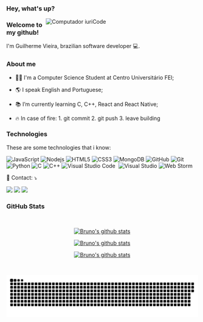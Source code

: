 ### Hey, what's up? 

<img src="https://raw.githubusercontent.com/MicaelliMedeiros/micaellimedeiros/master/image/computer-illustration.png" min-width="400px" max-width="400px" width="400px" align="right" alt="Computador iuriCode">

### Welcome to my github!
<p>
  I'm Guilherme Vieira, brazilian software developer 💻.
</p>

### About me

- 👨‍🎓 I'm a Computer Science Student at Centro Universitário FEI;

- 🌎 I speak English and Portuguese; 

- 📚 I’m currently learning C, C++, React and React Native; 

- 🔥 In case of fire: 1. git commit 2. git push 3. leave building 


### Technologies

These are some technologies that i know:

![JavaScript](https://img.shields.io/badge/JavaScript-323330?style=for-the-badge&logo=javascript&logoColor=F7DF1E)
![Nodejs](https://img.shields.io/badge/Node.js-339933?style=for-the-badge&logo=nodedotjs&logoColor=white)
![HTML5](https://img.shields.io/badge/HTML5-E34F26?style=for-the-badge&logo=html5&logoColor=white)
![CSS3](https://img.shields.io/badge/CSS3-1572B6?style=for-the-badge&logo=css3&logoColor=white)
![MongoDB](https://img.shields.io/badge/MongoDB-4EA94B?style=for-the-badge&logo=mongodb&logoColor=white)
![GitHub](https://img.shields.io/badge/GitHub-100000?style=for-the-badge&logo=github&logoColor=white)
![Git](https://img.shields.io/badge/Git-F05032?style=for-the-badge&logo=git&logoColor=white)&nbsp;
![Python](https://img.shields.io/badge/Python-3776AB?style=for-the-badge&logo=python&logoColor=white)
![C](https://img.shields.io/badge/C-00599C?style=for-the-badge&logo=c&logoColor=white)
![C++](https://img.shields.io/badge/C%2B%2B-00599C?style=for-the-badge&logo=c%2B%2B&logoColor=white)
![Visual Studio Code](https://img.shields.io/badge/Visual_Studio_Code-0078D4?style=for-the-badge&logo=visual%20studio%20code&logoColor=white)&nbsp;
![Visual Studio](https://img.shields.io/badge/Visual_Studio-5C2D91?style=for-the-badge&logo=visual%20studio&logoColor=white)
![Web Storm](https://img.shields.io/badge/WebStorm-000000?style=for-the-badge&logo=WebStorm&logoColor=white)

<p align="left">
  💌 Contact: ⤵️
</p>

<p align="left">
  <a href="https://www.linkedin.com/in/guilhermevieirasilvagoncalves/"><img src="https://img.shields.io/badge/-Guilherme%20Vieira-0077B5?style=flat&logo=Linkedin&logoColor=white"/></a>
  <a href="mailto:guilhermevieirasilvag@gmail.com"><img src="https://img.shields.io/badge/-guilhermevieirasilvag@gmail.com-D14836?style=flat&logo=Gmail&logoColor=white"/></a>
  <a href="https://instagram.com/lliewp"><img src="https://img.shields.io/badge/-@lliewp_-E4405F?style=flat&logo=Instagram&logoColor=white"/></a>
</p>


### GitHub Stats
<br/>


<center>
    <tr>
      <td>
        <p align="center"><a href="#"><img width="400px" src="https://github-readme-stats.vercel.app/api?username=guilhermevieirasilvagoncalves&show_icons=true&count_private=true&hide_border=true&&exclude_repo=DatabaseAnalysisProject,probability-and-statistics-database-analysis,FacialRecognitionProject,ClassroomProject&include_all_commits=true&theme=yeblu" alt="Bruno's github stats"/>
          </a></p>
       <p align="center"><a href="#"><img width="400px" src="https://github-readme-streak-stats.herokuapp.com/?user=guilhermevieirasilvagoncalves&hide_border=true&theme=yeblu"  alt="Bruno's github stats"/></a></p>
      </td>
       <td>
        <p align="center"><a href="#"><img width="400px" src="https://github-readme-stats.vercel.app/api/top-langs?username=guilhermevieirasilvagoncalves&layout=compact&langs_count=20&hide_border=true&theme=yeblu" alt="Bruno's github stats"/> </a></p>
      </td>
      </tr>
</center>
<br/>

![Snake animation](https://github.com/guilhermevieirasilvagoncalves/guilhermevieirasilvagoncalves/blob/output/github-contribution-grid-snake.svg)
